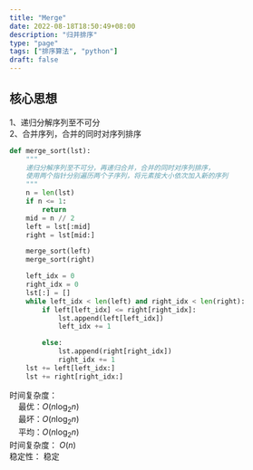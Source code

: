 ```yaml
---
title: "Merge"
date: 2022-08-18T18:50:49+08:00
description: "归并排序"
type: "page"
tags: ["排序算法", "python"]
draft: false
---
```


## 核心思想
1、递归分解序列至不可分  
2、合并序列，合并的同时对序列排序

```python
def merge_sort(lst):
    """
    递归分解序列至不可分，再递归合并，合并的同时对序列排序，
    使用两个指针分别遍历两个子序列，将元素按大小依次加入新的序列
    """
    n = len(lst)
    if n <= 1:
        return
    mid = n // 2
    left = lst[:mid]
    right = lst[mid:]

    merge_sort(left)
    merge_sort(right)

    left_idx = 0
    right_idx = 0
    lst[:] = []
    while left_idx < len(left) and right_idx < len(right):
        if left[left_idx] <= right[right_idx]:
            lst.append(left[left_idx])
            left_idx += 1

        else:
            lst.append(right[right_idx])
            right_idx += 1
    lst += left[left_idx:]
    lst += right[right_idx:]
```

时间复杂度：  
&nbsp; &nbsp; 最优：$O(n\log_2n)$   
&nbsp; &nbsp; 最坏：$O(n\log_2n)$   
&nbsp; &nbsp; 平均：$O(n\log_2n)$   
时间复杂度： $O(n)$  
稳定性： 稳定